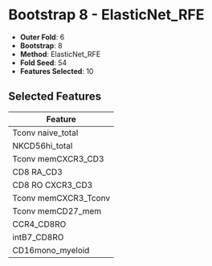 # Bootstrap 8 - ElasticNet_RFE

- **Outer Fold**: 6
- **Bootstrap**: 8
- **Method**: ElasticNet_RFE
- **Fold Seed**: 54
- **Features Selected**: 10

## Selected Features

| Feature |
|---------|
| Tconv naive_total |
| NKCD56hi_total |
| Tconv memCXCR3_CD3 |
| CD8 RA_CD3 |
| CD8 RO CXCR3_CD3 |
| Tconv memCXCR3_Tconv |
| Tconv memCD27_mem |
| CCR4_CD8RO |
| intB7_CD8RO |
| CD16mono_myeloid |
